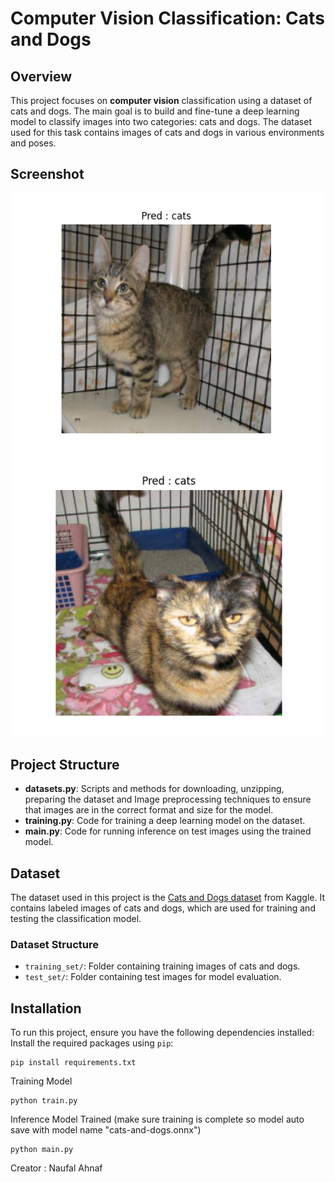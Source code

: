 # Computer Vision Classification: Cats and Dogs

## Overview

This project focuses on **computer vision** classification using a dataset of cats and dogs. The main goal is to build and fine-tune a deep learning model to classify images into two categories: cats and dogs. The dataset used for this task contains images of cats and dogs in various environments and poses.

## Screenshot
![Pred_1](screenshot/save_1.PNG)
![Pred_2](screenshot/save_2.PNG)

## Project Structure

- **datasets.py**: Scripts and methods for downloading, unzipping, preparing the dataset and Image preprocessing techniques to ensure that images are in the correct format and size for the model.
- **training.py**: Code for training a deep learning model on the dataset.
- **main.py**: Code for running inference on test images using the trained model.

## Dataset

The dataset used in this project is the [Cats and Dogs dataset](https://www.kaggle.com/datasets/tongpython/cat-and-dog) from Kaggle. It contains labeled images of cats and dogs, which are used for training and testing the classification model.

### Dataset Structure

- `training_set/`: Folder containing training images of cats and dogs.
- `test_set/`: Folder containing test images for model evaluation.

## Installation

To run this project, ensure you have the following dependencies installed:
Install the required packages using `pip`:

    pip install requirements.txt

Training Model 

    python train.py

Inference Model Trained (make sure training is complete so model auto save with model name "cats-and-dogs.onnx")

    python main.py

Creator : Naufal Ahnaf